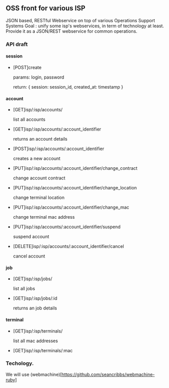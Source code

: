 ## OSS front for various ISP

JSON based, RESTful Webservice on top of various Operations Support Systems
Goal : unify some isp's webservices, in term of technology at least.
Provide it as a JSON/REST webservice for common operations.

### API draft

#### session

  * [POST]create

    params: login, password

    return: { session: session_id, created_at: timestamp }

#### account

  * [GET]isp/:isp/accounts/

    list all accounts

  * [GET]isp/:isp/accounts/:account_identifier

    returns an account details

  * [POST]isp/:isp/accounts/:account_identifier

    creates a new account

  * [PUT]isp/:isp/accounts/:account_identifier/change_contract

    change account contract

  * [PUT]isp/:isp/accounts/:account_identifier/change_location

    change terminal location

  * [PUT]isp/:isp/accounts/:account_identifier/change_mac

    change terminal mac address

  * [PUT]isp/:isp/accounts/:account_identifier/suspend

    suspend account

  * [DELETE]isp/:isp/accounts/:account_identifier/cancel

    cancel account

#### job

  * [GET]isp/:isp/jobs/

    list all jobs

  * [GET]isp/:isp/jobs/:id

    returns an job details

#### terminal

  * [GET]isp/:isp/terminals/

    list all mac addresses

  * [GET]isp/:isp/terminals/:mac




### Techology.

We will use (webmachine)[https://github.com/seancribbs/webmachine-ruby]
